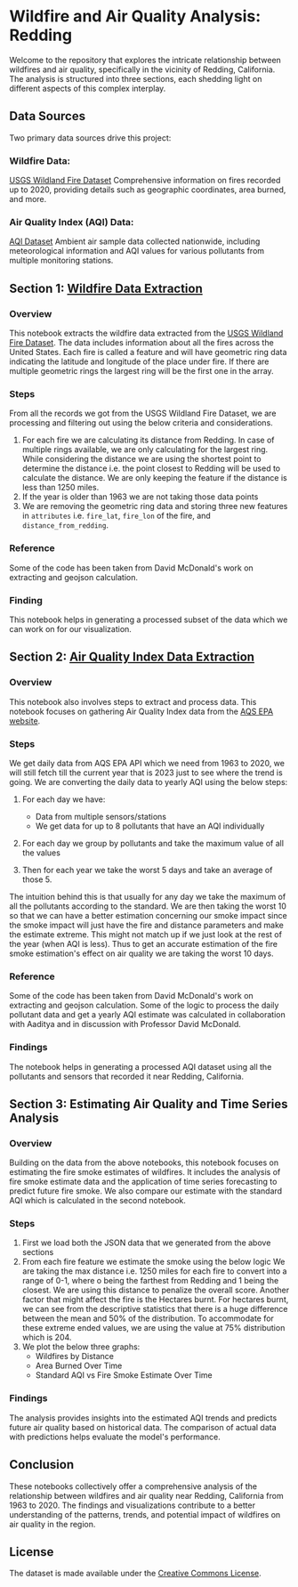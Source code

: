 # Wildfire and Air Quality Analysis: Redding

Welcome to the repository that explores the intricate relationship between wildfires and air quality, specifically in the vicinity of Redding, California. The analysis is structured into three sections, each shedding light on different aspects of this complex interplay.

## Data Sources
Two primary data sources drive this project:

### Wildfire Data:

[USGS Wildland Fire Dataset](https://www.sciencebase.gov/catalog/item/61aa537dd34eb622f699df81)
Comprehensive information on fires recorded up to 2020, providing details such as geographic coordinates, area burned, and more.

### Air Quality Index (AQI) Data:
[AQI Dataset](https://aqs.epa.gov/aqsweb/documents/data_api.html)
Ambient air sample data collected nationwide, including meteorological information and AQI values for various pollutants from multiple monitoring stations.

## Section 1: [Wildfire Data Extraction](./Wildfire_Data_Extraction.ipynb)
### Overview
This notebook extracts the wildfire data extracted from the [USGS Wildland Fire Dataset](https://www.sciencebase.gov/catalog/item/61aa537dd34eb622f699df81). The data includes information about all the fires across the United States. Each fire is called a feature and will have geometric ring data indicating the latitude and longitude of the place under fire. If there are multiple geometric rings the largest ring will be the first one in the array.

### Steps
From all the records we got from the USGS Wildland Fire Dataset, we are processing and filtering out using the below criteria and considerations.

1. For each fire we are calculating its distance from Redding. In case of multiple rings available, we are only calculating for the largest ring. While considering the distance we are using the shortest point to determine the distance i.e. the point closest to Redding will be used to calculate the distance. We are only keeping the feature if the distance is less than 1250 miles.
2. If the year is older than 1963 we are not taking those data points
3. We are removing the geometric ring data and storing three new features in `attributes` i.e. `fire_lat`, `fire_lon` of the fire, and `distance_from_redding`.

### Reference
Some of the code has been taken from David McDonald's work on extracting and geojson calculation.

### Finding
This notebook helps in generating a processed subset of the data which we can work on for our visualization.

## Section 2: [Air Quality Index Data Extraction](./AQI_Analysis.ipynb)
### Overview
This notebook also involves steps to extract and process data. This notebook focuses on gathering Air Quality Index data from the [AQS EPA website](https://aqs.epa.gov/aqsweb/documents/data_api.html).

### Steps
We get daily data from AQS EPA API which we need from 1963 to 2020, we will still fetch till the current year that is 2023 just to see where the trend is going. We are converting the daily data to yearly AQI using the below steps:

1. For each day we have:
    - Data from multiple sensors/stations
    - We get data for up to 8 pollutants that have an AQI individually

2. For each day we group by pollutants and take the maximum value of all the values
3. Then for each year we take the worst 5 days and take an average of those 5.

The intuition behind this is that usually for any day we take the maximum of all the pollutants according to the standard. We are then taking the worst 10 so that we can have a better estimation concerning our smoke impact since the smoke impact will just have the fire and distance parameters and make the estimate extreme. This might not match up if we just look at the rest of the year (when AQI is less). Thus to get an accurate estimation of the fire smoke estimation's effect on air quality we are taking the worst 10 days.

### Reference
Some of the code has been taken from David McDonald's work on extracting and geojson calculation.
Some of the logic to process the daily pollutant data and get a yearly AQI estimate was calculated in collaboration with Aaditya and in discussion with Professor David McDonald.

### Findings
The notebook helps in generating a processed AQI dataset using all the pollutants and sensors that recorded it near Redding, California.


## Section 3: Estimating Air Quality and Time Series Analysis

### Overview
Building on the data from the above notebooks, this notebook focuses on estimating the fire smoke estimates of wildfires. It includes the analysis of fire smoke estimate data and the application of time series forecasting to predict future fire smoke. We also compare our estimate with the standard AQI which is calculated in the second notebook.

### Steps

1. First we load both the JSON data that we generated from the above sections
2. From each fire feature we estimate the smoke using the below logic 
    We are taking the max distance i.e. 1250 miles for each fire to convert into a range of 0-1, where o being the farthest from Redding and 1 being the closest. We are using this distance to penalize the overall score. Another factor that might affect the fire is the Hectares burnt. For hectares burnt, we can see from the descriptive statistics that there is a huge difference between the mean and 50% of the distribution. To accommodate for these extreme ended values, we are using the value at 75% distribution which is 204.
3. We plot the below three graphs:
    - Wildfires by Distance
    - Area Burned Over Time
    - Standard AQI vs Fire Smoke Estimate Over Time


### Findings
The analysis provides insights into the estimated AQI trends and predicts future air quality based on historical data. The comparison of actual data with predictions helps evaluate the model's performance.

## Conclusion

These notebooks collectively offer a comprehensive analysis of the relationship between wildfires and air quality near Redding, California from 1963 to 2020. The findings and visualizations contribute to a better understanding of the patterns, trends, and potential impact of wildfires on air quality in the region.

## License

The dataset is made available under the [Creative Commons License](https://creativecommons.org/licenses/by/4.0/).